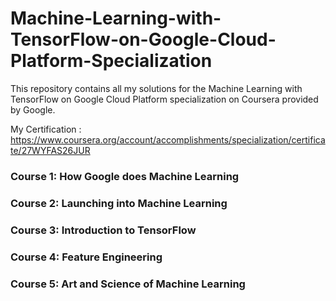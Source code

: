 # Machine-Learning-with-TensorFlow-on-Google-Cloud-Platform-Specialization

This repository contains all my solutions for the Machine Learning with TensorFlow on Google Cloud Platform specialization on Coursera provided by Google.

My Certification : https://www.coursera.org/account/accomplishments/specialization/certificate/27WYFAS26JUR

### Course 1: How Google does Machine Learning

### Course 2: Launching into Machine Learning


### Course 3: Introduction to TensorFlow



### Course 4: Feature Engineering



### Course 5: Art and Science of Machine Learning
